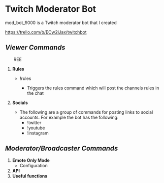 # Twitch Moderator Bot

mod_bot_9000 is a Twitch moderator bot that I created

https://trello.com/b/ECw2iJax/twitchbot 

*Viewer Commands*
--

&nbsp;&nbsp;&nbsp;&nbsp;&nbsp;&nbsp; REE

1. **Rules**

    * !rules

        *  Triggers the rules command which will post the channels rules in the chat

1. **Socials**

    * The following are a group of commands for posting links to social accounts.  For example the bot has the following:
        * !twitter
        * !youtube
        * !instagram

*Moderator/Broadcaster Commands*
--

1. **Emote Only Mode**
   * Configuration
1. **API**
1. **Useful functions**

